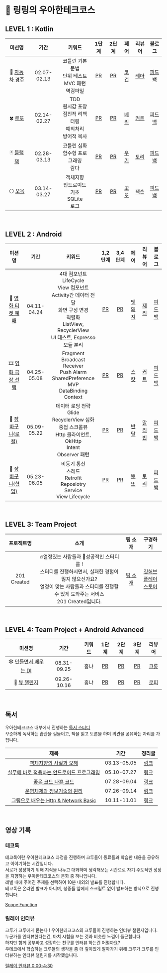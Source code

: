 # 🤙 링링의 우아한테크코스 

## LEVEL 1 : Kotlin

<!-- 레벨동안 배운거 추가하면 좋을 것 같음 -->

| 미션명 | 기간 | 키워드 | 1단계 | 2단계 | 페어 | 리뷰어 | 블로그 |
| :----: | :----:| :----: | :----: | :----: | :----: | :----: | :----: |
| 🚗 [자동차 경주](https://github.com/woowacourse/kotlin-racingcar) | 02.07-02.13 | 코틀린 기본 문법 </br> 단위 테스트 </br> MVC 패턴 </br> 역컴파일   | [PR](https://github.com/woowacourse/kotlin-racingcar/pull/51) | [PR](https://github.com/woowacourse/kotlin-racingcar/pull/58) | [코건](https://github.com/DYGames) | [레아](https://github.com/woowahan-leah) | [피드백](https://velog.io/@righthennessy/racingcar-feedback) |
| 🍀 [로또](https://github.com/woowacourse/kotlin-lotto) | 02.14-02.27 | TDD </br> 원시값 포장 </br>  점진적 리팩터링 </br> 예외처리 </br> 방어적 복사  | [PR](https://github.com/woowacourse/kotlin-lotto/pull/5) | [PR](https://github.com/woowacourse/kotlin-lotto/pull/32) | [베리](https://github.com/whk06061) | [커트](https://github.com/BeokBeok) | [피드백](https://velog.io/@righthennessy/lotto-feedback) |
| 🃏 [블랙잭](https://github.com/woowacourse/kotlin-blackjack) | 02.28-03.13 | 코틀린 심화 </br> 함수형 프로그래밍 </br> 람다 | [PR](https://github.com/woowacourse/kotlin-blackjack/pull/22) | [PR](https://github.com/woowacourse/kotlin-blackjack/pull/48) | [우기](https://github.com/boogi-woogi) | [토리](https://github.com/galcyurio) | [피드백](https://velog.io/@righthennessy/blackjack-feedback) |
| ⚪ [오목](https://github.com/woowacourse/kotlin-omok) | 03.14-03.27 | 객체지향 </br> 안드로이드 기초 </br> SQLite </br> 로그 | [PR](https://github.com/woowacourse/kotlin-omok/pull/11) | [PR](https://github.com/woowacourse/kotlin-omok/pull/48) | [뽀또](https://github.com/hyunji1203) | [잭슨](https://github.com/namjackson) | [피드백](https://velog.io/@righthennessy/omok-feedback) |

</br>

## LEVEL 2 : Android

<!-- 레벨동안 배운거 추가하면 좋을 것 같음 -->

| 미션명 | 기간 | 키워드 | 1,2단계 | 3,4단계 | 페어 | 리뷰어 | 블로그 |
| :----: | :----:| :----: | :----: | :----: | :----: | :----: | :----: |
| 🎫 [영화 티켓 예매](https://github.com/woowacourse/android-movie-ticket) | 04.11-04.24 | 4대 컴포넌트 </br> LifeCycle </br> View 컴포넌트 </br> Activity간 데이터 전달 </br> 화면 구성 변경 </br> 직렬화 </br> ListView, RecyclerView </br> UI 테스트, Espresso </br> 모듈 분리 | [PR](https://github.com/woowacourse/android-movie-ticket/pull/18) | [PR](https://github.com/woowacourse/android-movie-ticket/pull/48) | [멧돼지](https://github.com/2chang5) | [제리](https://github.com/vagabond95) | [피드백](https://velog.io/@righthennessy/movie-ticket-feedback) |
| 🎞️ [영화 극장 선택](https://github.com/woowacourse/android-movie-theater) | 04.25-05.08 | Fragment </br> Broadcast Receiver </br> Push Alarm </br> SharedPreference </br> MVP </br> DataBinding </br> Context | [PR](https://github.com/woowacourse/android-movie-theater/pull/19) | [PR](https://github.com/woowacourse/android-movie-theater/pull/41) | [스캇](https://github.com/chws0508) | [커트](https://github.com/BeokBeok) | [피드백](https://velog.io/@righthennessy/movie-theater-feedback) |
| 🛒 [장바구니(로컬)](https://github.com/woowacourse/android-shopping-cart) | 05.09-05.22 | 데이터 로딩 전략 </br> Glide </br> RecyclerView 심화 </br> 중첩 스크롤뷰 </br> Http 클라이언트, OkHttp </br> Intent </br> Observer 패턴 | [PR](https://github.com/woowacourse/android-shopping-cart/pull/17) | [PR](https://github.com/woowacourse/android-shopping-cart/pull/47) | [반달](https://github.com/no1msh) | [말리빈](https://github.com/malibinYun) | [피드백](https://velog.io/@righthennessy/shopping-cart-feedback) |
| 🛒 [장바구니(협업)](https://github.com/woowacourse/android-shopping-order) | 05.23-06.05 | 비동기 통신 </br> 스레드 </br> Retrofit </br> Reposiotry </br> Service </br> View Lifecycle | [PR](https://github.com/woowacourse/android-shopping-order/pull/14) | [PR](https://github.com/woowacourse/android-shopping-order/pull/49) | [뽀또](https://github.com/hyunji1203) | [토리](https://github.com/galcyurio) | [피드백](https://velog.io/@righthennessy/shopping-order-feedback) |

</br>

## LEVEL 3: Team Project

| 프로젝트명 | 소개 | 팀 소개 | 구경하기 |
| :----: | :----: | :----: | :----: |
| 201 Created | 🔥열정있는 사람들과 💪성공적인 스터디를 ! </br> 스터디를 진행하시면서, 실패한 경험이 많지 않으신가요? </br> 열정이 맞는 사람들과 스터디를 진행할 수 있게 도와주는 서비스 </br> 201 Created입니다. | [팀 소개](https://github.com/woowacourse-teams/2023-yigongil/wiki) |  [깃허브](https://github.com/woowacourse-teams/2023-yigongil) </br> [플레이스토어](https://play.google.com/store/apps/details?id=com.created.team201) |

</br>

## LEVEL 4: Team Project + Android Advanced

| 미션명 | 기간 | 키워드 | 1단계 | 2단계 | 3단계 |  리뷰어 |
| :----: | :----:| :----: | :----: | :----: | :----: | :----: |
| 🕸️ [만들면서 배우는 DI](https://github.com/woowacourse/android-di) | 08.31-09.25 | 흠냐 | [PR](https://github.com/woowacourse/android-di/pull/15) | [PR](https://github.com/woowacourse/android-di/pull/49) | [PR](https://github.com/woowacourse/android-di/pull/77)  | [크롱](https://github.com/krrong) |
| 🎨 [뷰 챌린지](https://github.com/woowacourse/android-paint) | 09.26-10.16 | 흠냐 | [PR](https://github.com/woowacourse/android-paint/pull/7) | [PR](https://github.com/woowacourse/android-paint/pull/47) | [PR](https://github.com/woowacourse/android-paint/pull/72)  | [로피](https://github.com/Choisehyeon) |

</br>

## 독서

우아한테크코스 내부에서 진행하는 [독서 스터디](https://github.com/woowacourse-study/2023-fun-readBook-AN)
</br>꾸준하게 독서하는 습관을 길들이고, 책을 읽고 토론을 하며 의견을 공유하는 자리를 가집니다.

| 제목 | 기간 | 정리글 |
| :----: | :----: | :----: |
| [객체지향의 사실과 오해](https://product.kyobobook.co.kr/detail/S000001628109) | 03.13-05.05 | [링크](https://github.com/RightHennessy/2023-fun-readBook-AN/tree/righthennessy/%EA%B0%9D%EC%B2%B4%EC%A7%80%ED%96%A5%EC%9D%98%20%EC%82%AC%EC%8B%A4%EA%B3%BC%20%EC%98%A4%ED%95%B4) |
| [실무에 바로 적용하는 안드로이드 프로그래밍](https://product.kyobobook.co.kr/detail/S000001942519) | 05.10-07.27 | [링크](https://github.com/RightHennessy/2023-fun-readBook-AN/tree/righthennessy/%EC%8B%A4%EB%AC%B4%EC%97%90%20%EB%B0%94%EB%A1%9C%20%EC%A0%81%EC%9A%A9%ED%95%98%EB%8A%94%20%EC%95%88%EB%93%9C%EB%A1%9C%EC%9D%B4%EB%93%9C%20%ED%94%84%EB%A1%9C%EA%B7%B8%EB%9E%98%EB%B0%8D) |
| [좋은 코드 나쁜 코드](https://product.kyobobook.co.kr/detail/S000061353995) | 07.28-09.04 | [링크](https://github.com/RightHennessy/2023-fun-readBook-AN/tree/righthennessy/%EC%A2%8B%EC%9D%80%20%EC%BD%94%EB%93%9C%20%EB%82%98%EC%81%9C%20%EC%BD%94%EB%93%9C) |
| [운영체제와 정보기술의 원리](https://product.kyobobook.co.kr/detail/S000001772604) | 07.26-09.14 | [링크](https://github.com/woowacourse-study/2023-cs-study/tree/righthennessy/%EC%9A%B4%EC%98%81%EC%B2%B4%EC%A0%9C%EC%99%80%20%EC%A0%95%EB%B3%B4%EA%B8%B0%EC%88%A0%EC%9D%98%20%EC%9B%90%EB%A6%AC) |
| [그림으로 배우는 Http & Network Basic](https://product.kyobobook.co.kr/detail/S000000554505) | 10.11-11.01 | [링크](https://github.com/woowacourse-study/2023-cs-study/tree/righthennessy/%EA%B7%B8%EB%A6%BC%EC%9C%BC%EB%A1%9C%20%EB%B0%B0%EC%9A%B0%EB%8A%94%20Http%20%26%20Network%20Basic) |

</br>

## 영상 기록

### 테코톡

테코톡이란 우아한테크코스 과정을 진행하며 크루들이 동료들과 학습한 내용을 공유하고 이야기하는 시간입니다. </br>
서로가 성장하기 위해 지식을 나누고 대화하며 생각해보는 시간으로 자기 주도적인 성장을 지향하는 우아한테크코스의 문화 중 하나입니다. </br>
레벨 내에 주어진 주제를 선택하여 10분 내외의 발표를 진행합니다. </br>
테코톡은 온라인 발표가 아니며, 청중들 앞에서 스크립트 없이 발표하는 방식으로 진행합니다. </br>

[Scope Function](https://www.youtube.com/watch?v=rRjvHKd0ci0&t=265s&ab_channel=%EC%9A%B0%EC%95%84%ED%95%9C%ED%85%8C%ED%81%AC)

### 릴레이 인터뷰 

크루가 크루에게 묻는다 ! 우아한테크코스의 크루들이 진행하는 인터뷰 챌린지입니다. </br>
누군가를 인터뷰한다는건, 마치 시험을 보는 것과 비슷한 느낌이 들곤합니다.  </br>
하지만 함께 공부하고 성장하는 친구를 인터뷰 하는건 어떨까요?  </br>
우테코에서 학습하는 크루들의 생각을 좀 더 깊이있게 알아가기 위해 크루가 크루를 인터뷰하는 인터뷰 챌린지를 시작했습니다.  </br>

[릴레이 인터뷰 0:00-4:30](https://youtu.be/NeO77Al-xUI)


